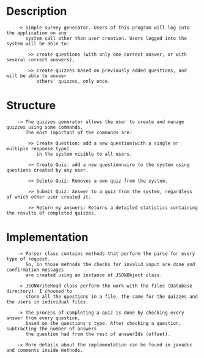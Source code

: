 # Description

        -> Simple survey generator. Users of this program will log into the application on any
           system call other than user creation. Users logged into the system will be able to:
           
            >> create questions (with only one correct answer, or with several correct answers),
           
            >> create quizzes based on previously added questions, and will be able to answer
               others' quizzes, only once.

# Structure

        -> The quizzes generator allows the user to create and manage quizzes using some commands.
           The most important of the commands are:

            >> Create Question: add a new question(with a single or multiple response type)
               in the system visible to all users.

            >> Create Quiz: add a new questionnaire to the system using questions created by any user.

            >> Delete Quiz: Removes a own quiz from the system.

            >> Submit Quiz: Answer to a quiz from the system, regardless of which other user created it.

            >> Return my answers: Returns a detailed statistics containing the results of completed quizzes.

# Implementation

        -> Parser class contains methods that perform the parse for every type of request.
           So, in those methods the checks for invalid input are done and confirmation messages
           are created using an instance of JSONObject class.

        -> JSONWriteRead class perform the work with the files (Database directory). I choosed to
           store all the questions in a file, the same for the quizzes and the users in individual files.

        -> The process of completing a quiz is done by checking every answer from every question,
           based on the questions's type. After checking a question, subtracting the number of answers
           the question had from the rest of answerIds (offset).

        -> More details about the implementation can be found in javadoc and comments inside methods.
